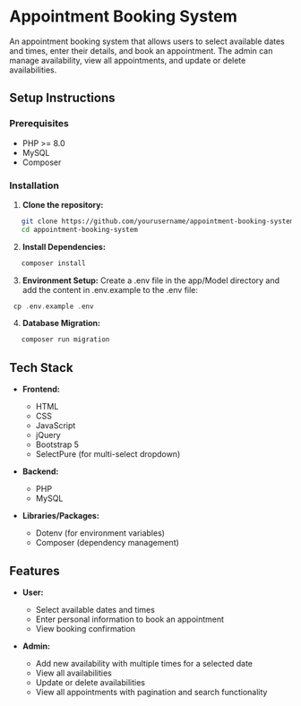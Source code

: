 # Appointment Booking System

An appointment booking system that allows users to select available dates and times, enter their details, and book an appointment. The admin can manage availability, view all appointments, and update or delete availabilities.

## Setup Instructions

### Prerequisites

- PHP >= 8.0
- MySQL
- Composer

### Installation

1. **Clone the repository:**
```sh
   git clone https://github.com/yourusername/appointment-booking-system.git
   cd appointment-booking-system
```

2. **Install Dependencies:**
```sh
   composer install
```

3. **Environment Setup:**
Create a .env file in the app/Model directory and add the content in .env.example to the .env file:
```php
 cp .env.example .env
```

4. **Database Migration:**
```sh
   composer run migration
```
## Tech Stack

- **Frontend:**
    - HTML
    - CSS
    - JavaScript
    - jQuery
    - Bootstrap 5
    - SelectPure (for multi-select dropdown)

- **Backend:**
    - PHP
    - MySQL

- **Libraries/Packages:**
    - Dotenv (for environment variables)
    - Composer (dependency management)

## Features

- **User:**
    - Select available dates and times
    - Enter personal information to book an appointment
    - View booking confirmation

- **Admin:**
    - Add new availability with multiple times for a selected date
    - View all availabilities
    - Update or delete availabilities
    - View all appointments with pagination and search functionality
